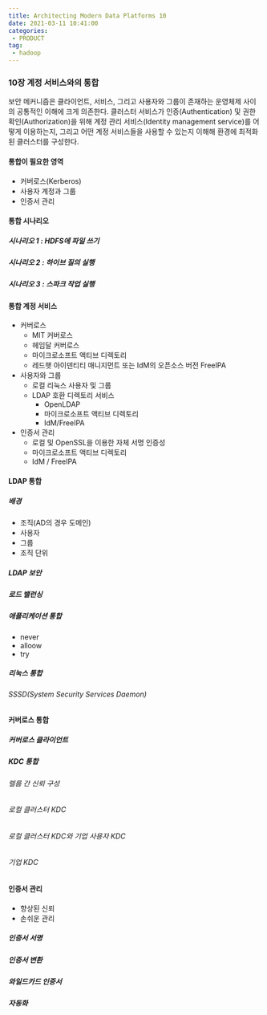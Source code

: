 ```yaml
---
title: Architecting Modern Data Platforms 10
date: 2021-03-11 10:41:00
categories:
 - PRODUCT
tag:
 - hadoop
---
```


### 10장 계정 서비스와의 통합

보안 메커니즘은 클라이언트, 서비스, 그리고 사용자와 그룹이 존재하는 운영체제 사이의 공통적인 이해에 크게 의존한다. 클러스터 서비스가 인증(Authentication) 및 권한 확인(Authorization)을 위해 계정 관리 서비스(Identity management service)를 어떻게 이용하는지, 그리고 어떤 계정 서비스들을 사용할 수 있는지 이해해 환경에 최적화 된 클러스터를 구성한다.

<!-- more -->

#### 통합이 필요한 영역

- 커버로스(Kerberos)
- 사용자 계정과 그룹
- 인증서  관리



#### 통합 시나리오

##### 시나리오 1 : HDFS에 파일 쓰기

##### 시나리오 2 : 하이브 질의 실행

##### 시나리오 3 : 스파크 작업 실행



#### 통합 계정 서비스

- 커버로스
  - MIT 커버로스
  - 헤임달 커버로스
  - 마이크로소프트 액티브 디렉토리
  - 레드햇 아이덴티티 매니지먼트 또는 IdM의 오픈소스 버전 FreeIPA
- 사용자와 그룹
  - 로컬 리눅스 사용자 및 그룹
  - LDAP 호환 디렉토리 서비스
    - OpenLDAP
    - 마이크로소프트 액티브 디렉토리
    - IdM/FreeIPA
- 인증서 관리
  - 로컬 및 OpenSSL을 이용한 자체 서명 인증성
  - 마이크로소프트 액티브 디렉토리
  - IdM / FreeIPA



#### LDAP 통합

##### 배경

- 조직(AD의 경우 도메인)
- 사용자
- 그룹
- 조직 단위

##### LDAP 보안

##### 로드 밸런싱

##### 애플리케이션 통합

- never
- alloow
- try

##### 리눅스 통합

###### SSSD(System Security Services Daemon)



#### 커버로스 통합

##### 커버로스 클라이언트

##### KDC 통합

###### 렐름 간 신뢰 구성

###### 로컬 클러스터 KDC

###### 로컬 클러스터 KDC와 기업 사용자 KDC

###### 기업 KDC



#### 인증서 관리

- 향상된 신뢰
- 손쉬운 관리

##### 인증서 서명

##### 인증서 변환

##### 와일드카드 인증서

##### 자동화